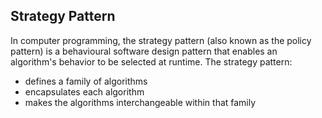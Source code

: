 Strategy Pattern
---
In computer programming, the strategy pattern (also known as the policy pattern) is a behavioural software design pattern that enables an algorithm's behavior to be selected at runtime. The strategy pattern:
- defines a family of algorithms
- encapsulates each algorithm
- makes the algorithms interchangeable within that family
